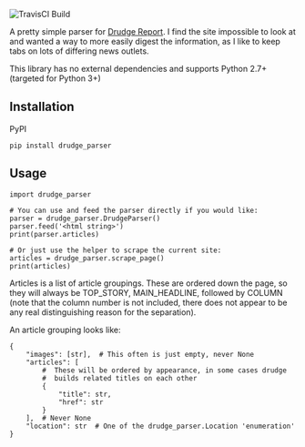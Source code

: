![TravisCI Build](https://travis-ci.org/mrasband/drudge_parser.svg?branch=master)

A pretty simple parser for [Drudge Report](http://drudgereport.com). I find the site impossible to look at and wanted a way to more easily digest the information, as I like to keep tabs on lots of differing news outlets.

This library has no external dependencies and supports Python 2.7+ (targeted for Python 3+)


## Installation

PyPI

    pip install drudge_parser


## Usage

    import drudge_parser

    # You can use and feed the parser directly if you would like:
    parser = drudge_parser.DrudgeParser()
    parser.feed('<html string>')
    print(parser.articles)

    # Or just use the helper to scrape the current site:
    articles = drudge_parser.scrape_page()
    print(articles)

Articles is a list of article groupings. These are ordered down the page, so they will always be TOP\_STORY, MAIN\_HEADLINE, followed by COLUMN (note that the column number is not included, there does not appear to be any real distinguishing reason for the separation).

An article grouping looks like:

    {
        "images": [str],  # This often is just empty, never None
        "articles": [
            #  These will be ordered by appearance, in some cases drudge
            #  builds related titles on each other
            {
                "title": str,
                "href": str
            }
        ],  # Never None
        "location": str  # One of the drudge_parser.Location 'enumeration'
    }

